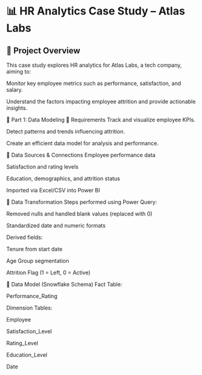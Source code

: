 # 📊 HR Analytics Case Study – Atlas Labs

## 🏢 Project Overview

This case study explores HR analytics for Atlas Labs, a tech company, aiming to:

Monitor key employee metrics such as performance, satisfaction, and salary.

Understand the factors impacting employee attrition and provide actionable insights.

🧱 Part 1: Data Modeling
📌 Requirements
Track and visualize employee KPIs.

Detect patterns and trends influencing attrition.

Create an efficient data model for analysis and performance.

🔗 Data Sources & Connections
Employee performance data

Satisfaction and rating levels

Education, demographics, and attrition status

Imported via Excel/CSV into Power BI

🔄 Data Transformation
Steps performed using Power Query:

Removed nulls and handled blank values (replaced with 0)

Standardized date and numeric formats

Derived fields:

Tenure from start date

Age Group segmentation

Attrition Flag (1 = Left, 0 = Active)

🧩 Data Model (Snowflake Schema)
Fact Table:

Performance_Rating

Dimension Tables:

Employee

Satisfaction_Level

Rating_Level

Education_Level

Date
